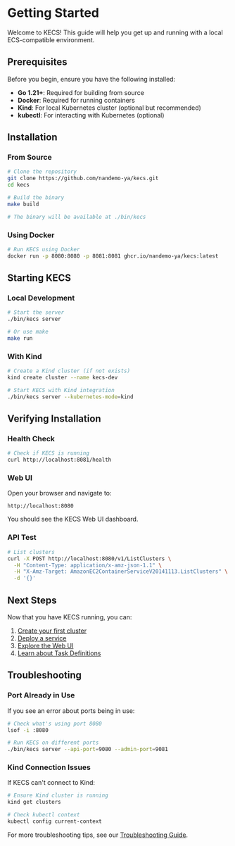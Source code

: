 # Getting Started

Welcome to KECS! This guide will help you get up and running with a local ECS-compatible environment.

## Prerequisites

Before you begin, ensure you have the following installed:

- **Go 1.21+**: Required for building from source
- **Docker**: Required for running containers
- **Kind**: For local Kubernetes cluster (optional but recommended)
- **kubectl**: For interacting with Kubernetes (optional)

## Installation

### From Source

```bash
# Clone the repository
git clone https://github.com/nandemo-ya/kecs.git
cd kecs

# Build the binary
make build

# The binary will be available at ./bin/kecs
```

### Using Docker

```bash
# Run KECS using Docker
docker run -p 8080:8080 -p 8081:8081 ghcr.io/nandemo-ya/kecs:latest
```

## Starting KECS

### Local Development

```bash
# Start the server
./bin/kecs server

# Or use make
make run
```

### With Kind

```bash
# Create a Kind cluster (if not exists)
kind create cluster --name kecs-dev

# Start KECS with Kind integration
./bin/kecs server --kubernetes-mode=kind
```

## Verifying Installation

### Health Check

```bash
# Check if KECS is running
curl http://localhost:8081/health
```

### Web UI

Open your browser and navigate to:
```
http://localhost:8080
```

You should see the KECS Web UI dashboard.

### API Test

```bash
# List clusters
curl -X POST http://localhost:8080/v1/ListClusters \
  -H "Content-Type: application/x-amz-json-1.1" \
  -H "X-Amz-Target: AmazonEC2ContainerServiceV20141113.ListClusters" \
  -d '{}'
```

## Next Steps

Now that you have KECS running, you can:

1. [Create your first cluster](/guides/quick-start)
2. [Deploy a service](/guides/services)
3. [Explore the Web UI](/guides/web-ui)
4. [Learn about Task Definitions](/guides/task-definitions)

## Troubleshooting

### Port Already in Use

If you see an error about ports being in use:

```bash
# Check what's using port 8080
lsof -i :8080

# Run KECS on different ports
./bin/kecs server --api-port=9080 --admin-port=9081
```

### Kind Connection Issues

If KECS can't connect to Kind:

```bash
# Ensure Kind cluster is running
kind get clusters

# Check kubectl context
kubectl config current-context
```

For more troubleshooting tips, see our [Troubleshooting Guide](/guides/troubleshooting).